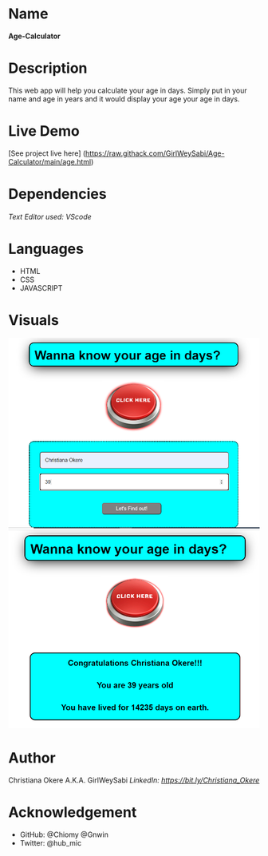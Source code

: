 # Name
**Age-Calculator**

# Description
This web app will help you calculate your age in days. Simply put in your name and age in years and it would display your age your age in days.

# Live Demo
[See project live here] (https://raw.githack.com/GirlWeySabi/Age-Calculator/main/age.html)

# Dependencies
###### Text Editor used: VScode

# Languages
* HTML
* CSS
* JAVASCRIPT


# Visuals
![Input_Display _of_Calculator_App](/IMAGE2.PNG "Input Display")
![Output_Display _of_Calculator_App](/IMAGE3.PNG "Output Display")


# Author
Christiana Okere A.K.A. GirlWeySabi
_LinkedIn: https://bit.ly/Christiana_Okere_

# Acknowledgement
* GitHub: @Chiomy @Gnwin
* Twitter: @hub_mic




